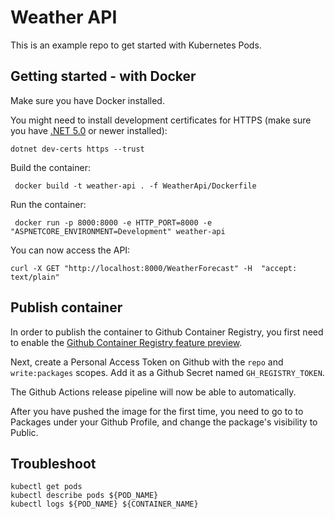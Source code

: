 # Weather API

This is an example repo to get started with Kubernetes Pods.

## Getting started - with Docker

Make sure you have Docker installed.

You might need to install development certificates for HTTPS (make sure you have [.NET 5.0](https://dotnet.microsoft.com/download/dotnet/5.0) or newer installed):

    dotnet dev-certs https --trust

Build the container:

     docker build -t weather-api . -f WeatherApi/Dockerfile

Run the container:

     docker run -p 8000:8000 -e HTTP_PORT=8000 -e "ASPNETCORE_ENVIRONMENT=Development" weather-api

You can now access the API:

    curl -X GET "http://localhost:8000/WeatherForecast" -H  "accept: text/plain"

## Publish container

In order to publish the container to Github Container Registry, you first need to enable the [Github Container Registry feature preview](https://docs.github.com/en/packages/guides/enabling-improved-container-support).

Next, create a Personal Access Token on Github with the `repo` and `write:packages` scopes. Add it as a Github Secret named `GH_REGISTRY_TOKEN`.

The Github Actions release pipeline will now be able to automatically.

After you have pushed the image for the first time, you need to go to to Packages under your Github Profile, and change the package's visibility to Public.

## Troubleshoot

    kubectl get pods
    kubectl describe pods ${POD_NAME}
    kubectl logs ${POD_NAME} ${CONTAINER_NAME}
